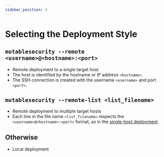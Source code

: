 ```yaml
---
sidebar_position: 4
---
```


# Selecting the Deployment Style

## `mutablesecurity --remote <username>@<hostname>:<port>`

- Remote deployment to a single target host
- The host is identified by the hostname or IP address `<hostname>`.
- The SSH connection is created with the username `<username>` and port `<port>`.

## `mutablesecurity --remote-list <list_filename>`

- Remote deployment to multiple target hosts
- Each line in the file name `<list_filename>` respects the `<username>@<hostname>:<port>` format, as in the [single-host deployment](#mutablesecurity---remote-usernamehostnameport).

## Otherwise

- Local deployment